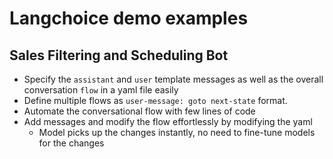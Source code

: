 # Langchoice demo examples

## Sales Filtering and Scheduling Bot

- Specify the `assistant` and `user` template messages as well as the overall conversation `flow` in a yaml file easily
- Define multiple flows as `user-message: goto next-state` format.
- Automate the conversational flow with few lines of code
- Add messages and modify the flow effortlessly by modifying the yaml
    - Model picks up the changes instantly, no need to fine-tune models for the changes